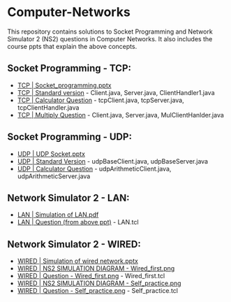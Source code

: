 # Computer-Networks

This repository contains solutions to Socket Programming and Network Simulator 2 (NS2) questions in Computer Networks. It also includes the course ppts that explain the above concepts.

## Socket Programming - TCP:

- [TCP | Socket_programming.pptx](https://github.com/naganandana-n/Computer-Networks/blob/main/Socket-Programming/TCP/Socket_programming.pptx)
- [TCP | Standard version](https://github.com/naganandana-n/Computer-Networks/tree/main/Socket-Programming/TCP) - Client.java, Server.java, ClientHandler1.java
- [TCP | Calculator Question](https://github.com/naganandana-n/Computer-Networks/tree/main/Socket-Programming/TCP/TCP%20Q%20-%20CALCULATOR) - tcpClient.java, tcpServer.java, tcpClientHandler.java
- [TCP | Multiply Question](https://github.com/naganandana-n/Computer-Networks/tree/main/Socket-Programming/TCP/TCP%20Q%20-%20MULTIPLY%20THE%20CLIENT%20RESULT%20BY%202) - Client.java, Server.java, MulClientHanlder.java

## Socket Programming - UDP:

- [UDP | UDP Socket.pptx](https://github.com/naganandana-n/Computer-Networks/blob/main/Socket-Programming/UDP/UDP%20Socket.pptx)
- [UDP | Standard Version](https://github.com/naganandana-n/Computer-Networks/tree/main/Socket-Programming/UDP) - udpBaseClient.java, udpBaseServer.java
- [UDP | Calculator Question](https://github.com/naganandana-n/Computer-Networks/tree/main/Socket-Programming/UDP/UDP%20Q%20-%20CALCULATOR) - udpArithmeticClient.java, udpArithmeticServer.java

## Network Simulator 2 - LAN:

- [LAN | Simulation of LAN.pdf](https://github.com/naganandana-n/Computer-Networks/blob/main/Network-Simulator-2%20(NS2)/LAN/Simulation%20of%20LAN.pdf)
- [LAN | Question (from above ppt)](https://github.com/naganandana-n/Computer-Networks/blob/main/Network-Simulator-2%20(NS2)/LAN/LAN.tcl) - LAN.tcl

## Network Simulator 2 - WIRED:

- [WIRED | Simulation of wired network.pptx](https://github.com/naganandana-n/Computer-Networks/blob/main/Network-Simulator-2%20(NS2)/WIRED/Simulation%20of%20wired%20network.pptx)
- [WIRED | NS2 SIMULATION DIAGRAM - Wired_first.png](https://github.com/naganandana-n/Computer-Networks/blob/main/Network-Simulator-2%20(NS2)/WIRED/NS2%20SIMULATION%20DIAGRAM%20-%20Wired_first%20.png)
- [WIRED | Question - Wired_first.png](https://github.com/naganandana-n/Computer-Networks/blob/main/Network-Simulator-2%20(NS2)/WIRED/Wired_first.tcl) - Wired_first.tcl
- [WIRED | NS2 SIMULATION DIAGRAM - Self_practice.png](https://github.com/naganandana-n/Computer-Networks/blob/main/Network-Simulator-2%20(NS2)/WIRED/NS2%20SIMULATION%20DIAGRAM%20-%20Self_practice.png)
- [WIRED | Question - Self_practice.png](https://github.com/naganandana-n/Computer-Networks/blob/main/Network-Simulator-2%20(NS2)/WIRED/Self_practice.tcl) - Self_practice.tcl

